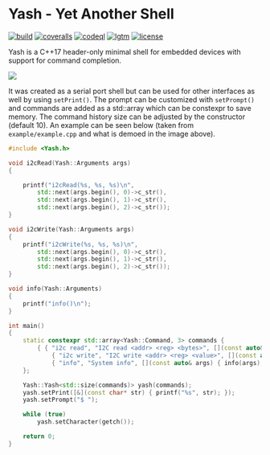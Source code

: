 # Yash - Yet Another Shell

[![build](https://github.com/bang-olufsen/yash/actions/workflows/build.yml/badge.svg)](https://github.com/bang-olufsen/yash/actions/workflows/build.yml) [![coveralls](https://coveralls.io/repos/github/bang-olufsen/yash/badge.svg?branch=main)](https://coveralls.io/github/bang-olufsen/yash?branch=main) [![codeql](https://github.com/bang-olufsen/yash/actions/workflows/codeql-analysis.yml/badge.svg)](https://github.com/bang-olufsen/yash/actions/workflows/codeql-analysis.yml) [![lgtm](https://img.shields.io/lgtm/grade/cpp/g/bang-olufsen/yash.svg?logo=lgtm&logoWidth=18)](https://lgtm.com/projects/g/bang-olufsen/yash/context:cpp) [![license](https://img.shields.io/badge/license-MIT_License-blue.svg?style=flat)](LICENSE)

Yash is a C++17 header-only minimal shell for embedded devices with support for command completion.

![](https://raw.githubusercontent.com/bang-olufsen/yash/main/src/example/example.gif)

 It was created as a serial port shell but can be used for other interfaces as well by using `setPrint()`. The prompt can be customized with `setPrompt()` and commands are added as a std::array which can be constexpr to save memory. The command history size can be adjusted by the constructor (default 10). An example can be seen below (taken from `example/example.cpp` and what is demoed in the image above).

```cpp
#include <Yash.h>

void i2cRead(Yash::Arguments args)
{

    printf("i2cRead(%s, %s, %s)\n",
        std::next(args.begin(), 0)->c_str(),
        std::next(args.begin(), 1)->c_str(),
        std::next(args.begin(), 2)->c_str());
}

void i2cWrite(Yash::Arguments args)
{
    printf("i2cWrite(%s, %s, %s)\n",
        std::next(args.begin(), 0)->c_str(),
        std::next(args.begin(), 1)->c_str(),
        std::next(args.begin(), 2)->c_str());
}

void info(Yash::Arguments)
{
    printf("info()\n");
}

int main()
{
    static constexpr std::array<Yash::Command, 3> commands {
        { { "i2c read", "I2C read <addr> <reg> <bytes>", [](const auto& args) { i2cRead(args); }, 3 },
            { "i2c write", "I2C write <addr> <reg> <value>", [](const auto& args) { i2cWrite(args); }, 3 },
            { "info", "System info", [](const auto& args) { info(args); }, 0 } }
    };

    Yash::Yash<std::size(commands)> yash(commands);
    yash.setPrint([&](const char* str) { printf("%s", str); });
    yash.setPrompt("$ ");

    while (true)
        yash.setCharacter(getch());

    return 0;
}

```
